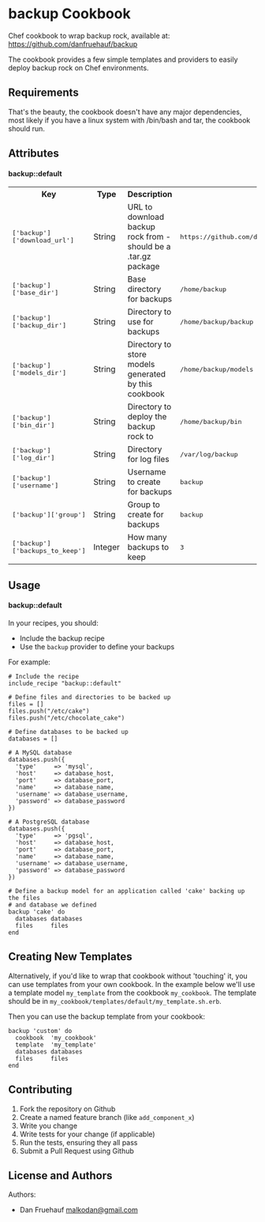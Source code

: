 backup Cookbook
===============
Chef cookbook to wrap backup rock, available at:
https://github.com/danfruehauf/backup

The cookbook provides a few simple templates and providers to easily deploy
backup rock on Chef environments.

Requirements
------------
That's the beauty, the cookbook doesn't have any major dependencies, most
likely if you have a linux system with /bin/bash and tar, the cookbook should
run.

Attributes
----------

#### backup::default
<table>
  <tr>
    <th>Key</th>
    <th>Type</th>
    <th>Description</th>
    <th>Default</th>
  </tr>
  <tr>
    <td><tt>['backup']['download_url']</tt></td>
    <td>String</td>
    <td>URL to download backup rock from - should be a .tar.gz package</td>
    <td><tt>https://github.com/danfruehauf/backup/tarball/master/</tt></td>
  </tr>
  <tr>
    <td><tt>['backup']['base_dir']</tt></td>
    <td>String</td>
    <td>Base directory for backups</td>
    <td><tt>/home/backup</tt></td>
  </tr>
  <tr>
    <td><tt>['backup']['backup_dir']</tt></td>
    <td>String</td>
    <td>Directory to use for backups</td>
    <td><tt>/home/backup/backup</tt></td>
  </tr>
  <tr>
    <td><tt>['backup']['models_dir']</tt></td>
    <td>String</td>
    <td>Directory to store models generated by this cookbook</td>
    <td><tt>/home/backup/models</tt></td>
  </tr>
  <tr>
    <td><tt>['backup']['bin_dir']</tt></td>
    <td>String</td>
    <td>Directory to deploy the backup rock to</td>
    <td><tt>/home/backup/bin</tt></td>
  </tr>
  <tr>
    <td><tt>['backup']['log_dir']</tt></td>
    <td>String</td>
    <td>Directory for log files</td>
    <td><tt>/var/log/backup</tt></td>
  </tr>
  <tr>
    <td><tt>['backup']['username']</tt></td>
    <td>String</td>
    <td>Username to create for backups</td>
    <td><tt>backup</tt></td>
  </tr>
  <tr>
    <td><tt>['backup']['group']</tt></td>
    <td>String</td>
    <td>Group to create for backups</td>
    <td><tt>backup</tt></td>
  </tr>
  <tr>
    <td><tt>['backup']['backups_to_keep']</tt></td>
    <td>Integer</td>
    <td>How many backups to keep</td>
    <td><tt>3</tt></td>
  </tr>
</table>

Usage
-----
#### backup::default
In your recipes, you should:
 * Include the backup recipe
 * Use the `backup` provider to define your backups

For example:
```
# Include the recipe
include_recipe "backup::default"

# Define files and directories to be backed up
files = []
files.push("/etc/cake")
files.push("/etc/chocolate_cake")

# Define databases to be backed up
databases = []

# A MySQL database
databases.push({
  'type'     => 'mysql',
  'host'     => database_host,
  'port'     => database_port,
  'name'     => database_name,
  'username' => database_username,
  'password' => database_password
})

# A PostgreSQL database
databases.push({
  'type'     => 'pgsql',
  'host'     => database_host,
  'port'     => database_port,
  'name'     => database_name,
  'username' => database_username,
  'password' => database_password
})

# Define a backup model for an application called 'cake' backing up the files
# and database we defined
backup 'cake' do
  databases databases
  files     files
end

```

Creating New Templates
----------------------
Alternatively, if you'd like to wrap that cookbook without 'touching' it, you
can use templates from your own cookbook. In the example below we'll use a
template model `my_template` from the cookbook `my_cookbook`. The template
should be in `my_cookbook/templates/default/my_template.sh.erb`.

Then you can use the backup template from your cookbook:
```
backup 'custom' do
  cookbook  'my_cookbook'
  template  'my_template'
  databases databases
  files     files
end
```

Contributing
------------
1. Fork the repository on Github
2. Create a named feature branch (like `add_component_x`)
3. Write you change
4. Write tests for your change (if applicable)
5. Run the tests, ensuring they all pass
6. Submit a Pull Request using Github

License and Authors
-------------------
Authors:
 * Dan Fruehauf <malkodan@gmail.com>
